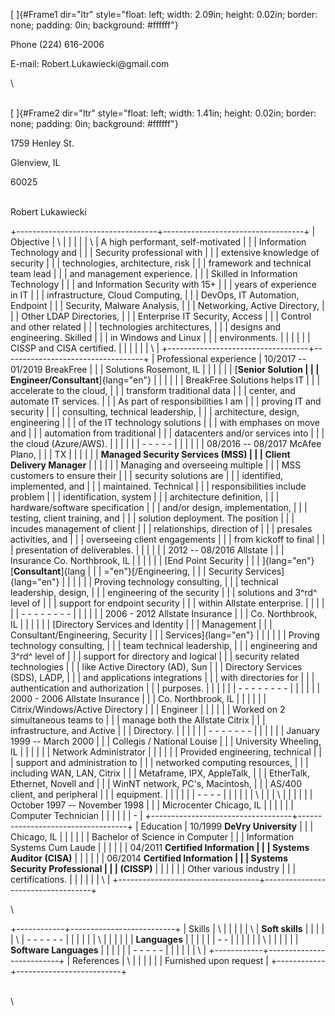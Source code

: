 [ ]{#Frame1 dir="ltr"
style="float: left; width: 2.09in; height: 0.02in; border: none; padding: 0in; background: #ffffff"}

Phone (224) 616-2006

E-mail: Robert.Lukawiecki\@gmail.com

\

\
[ ]{#Frame2 dir="ltr"
style="float: left; width: 1.41in; height: 0.02in; border: none; padding: 0in; background: #ffffff"}

1759 Henley St.

Glenview, IL

60025

\
Robert Lukawiecki

+-----------------------------------+-----------------------------------+
| Objective                         | \                                 |
|                                   |                                   |
| \                                 | A high performant, self-motivated |
|                                   | Information Technology and        |
|                                   | Security professional with        |
|                                   | extensive knowledge of security   |
|                                   | technologies, architecture, risk  |
|                                   | framework and technical team lead |
|                                   | and management experience.        |
|                                   | Skilled in Information Technology |
|                                   | and Information Security with 15+ |
|                                   | years of experience in IT         |
|                                   | infrastructure, Cloud Computing,  |
|                                   | DevOps, IT Automation, Endpoint   |
|                                   | Security, Malware Analysis,       |
|                                   | Networking, Active Directory,     |
|                                   | Other LDAP Directories,           |
|                                   | Enterprise IT Security, Access    |
|                                   | Control and other related         |
|                                   | technologies architectures,       |
|                                   | designs and engineering. Skilled  |
|                                   | in Windows and Linux              |
|                                   | environments.                     |
|                                   |                                   |
|                                   | CISSP and CISA certified.         |
|                                   |                                   |
|                                   | \                                 |
+-----------------------------------+-----------------------------------+
| Professional experience           | 10/2017 -- 01/2019 BreakFree      |
|                                   | Solutions Rosemont, IL            |
|                                   |                                   |
|                                   | [**Senior Solution                |
|                                   | Engineer/Consultant**]{lang="en"} |
|                                   |                                   |
|                                   | BreakFree Solutions helps IT      |
|                                   | accelerate to the cloud,          |
|                                   | transform traditional data        |
|                                   | center, and automate IT services. |
|                                   | As part of responsibilities I am  |
|                                   | proving IT and security           |
|                                   | consulting, technical leadership, |
|                                   | architecture, design, engineering |
|                                   | of the IT technology solutions    |
|                                   | with emphases on move and         |
|                                   | automation from traditional       |
|                                   | datacenters and/or services into  |
|                                   | the cloud (Azure/AWS).            |
|                                   |                                   |
|                                   | -   -   -   -   -                 |
|                                   |                                   |
|                                   | 08/2016 -- 08/2017 McAfee Plano,  |
|                                   | TX                                |
|                                   |                                   |
|                                   | **Managed Security Services (MSS) |
|                                   | Client Delivery Manager**         |
|                                   |                                   |
|                                   | Managing and overseeing multiple  |
|                                   | MSS customers to ensure their     |
|                                   | security solutions are            |
|                                   | identified, implemented, and      |
|                                   | maintained. Technical             |
|                                   | responsibilities include problem  |
|                                   | identification, system            |
|                                   | architecture definition,          |
|                                   | hardware/software specification   |
|                                   | and/or design, implementation,    |
|                                   | testing, client training, and     |
|                                   | solution deployment. The position |
|                                   | incudes management of client      |
|                                   | relationships, direction of       |
|                                   | presales activities, and          |
|                                   | overseeing client engagements     |
|                                   | from kickoff to final             |
|                                   | presentation of deliverables.     |
|                                   |                                   |
|                                   | 2012 -- 08/2016 Allstate          |
|                                   | Insurance Co. Northbrook, IL      |
|                                   |                                   |
|                                   | [End Point Security               |
|                                   | ]{lang="en"}[**Consultant**]{lang |
|                                   | ="en"}[/Engineering,              |
|                                   | Security Services]{lang="en"}     |
|                                   |                                   |
|                                   | Proving technology consulting,    |
|                                   | technical leadership, design,     |
|                                   | engineering of the security       |
|                                   | solutions and 3^rd^ level of      |
|                                   | support for endpoint security     |
|                                   | within Allstate enterprise.       |
|                                   |                                   |
|                                   | -   -   -   -   -   -   -   -     |
|                                   |                                   |
|                                   | 2006 - 2012 Allstate Insurance    |
|                                   | Co. Northbrook, IL                |
|                                   |                                   |
|                                   | [Directory Services and Identity  |
|                                   | Management                        |
|                                   | Consultant/Engineering, Security  |
|                                   | Services]{lang="en"}              |
|                                   |                                   |
|                                   | Proving technology consulting,    |
|                                   | team technical leadership,        |
|                                   | engineering and 3^rd^ level of    |
|                                   | support for directory and logical |
|                                   | security related technologies     |
|                                   | like Active Directory (AD), Sun   |
|                                   | Directory Services (SDS), LADP,   |
|                                   | and applications integrations     |
|                                   | with directories for              |
|                                   | authentication and authorization  |
|                                   | purposes.                         |
|                                   |                                   |
|                                   | -   -   -   -   -   -   -   -     |
|                                   |                                   |
|                                   | 2000 - 2006 Allstate Insurance    |
|                                   | Co. Northbrook, IL                |
|                                   |                                   |
|                                   | Citrix/Windows/Active Directory   |
|                                   | Engineer                          |
|                                   |                                   |
|                                   | Worked on 2 simultaneous teams to |
|                                   | manage both the Allstate Citrix   |
|                                   | infrastructure, and Active        |
|                                   | Directory.                        |
|                                   |                                   |
|                                   | -   -   -   -   -   -   -         |
|                                   |                                   |
|                                   | January 1999 -- March 2000        |
|                                   | Collegis / National Louise        |
|                                   | University Wheeling, IL           |
|                                   |                                   |
|                                   | Network Administrator             |
|                                   |                                   |
|                                   | Provided engineering, technical   |
|                                   | support and administration to     |
|                                   | networked computing resources,    |
|                                   | including WAN, LAN, Citrix        |
|                                   | Metaframe, IPX, AppleTalk,        |
|                                   | EtherTalk, Ethernet, Novell and   |
|                                   | WinNT network, PC's, Macintosh,   |
|                                   | AS/400 client, and peripheral     |
|                                   | equipment.                        |
|                                   |                                   |
|                                   | -   -   -   -                     |
|                                   |                                   |
|                                   | \                                 |
|                                   | \                                 |
|                                   |                                   |
|                                   | October 1997 -- November 1998     |
|                                   | Microcenter Chicago, IL           |
|                                   |                                   |
|                                   | Computer Technician               |
|                                   |                                   |
|                                   | -                                 |
+-----------------------------------+-----------------------------------+
| Education                         | 10/1999 **DeVry University**      |
|                                   | Chicago, IL                       |
|                                   |                                   |
|                                   | Bachelor of Science in Computer   |
|                                   | Information Systems Cum Laude     |
|                                   |                                   |
|                                   | 04/2011 **Certified Information   |
|                                   | Systems Auditor (CISA)**          |
|                                   |                                   |
|                                   | 06/2014 **Certified Information   |
|                                   | Systems Security Professional     |
|                                   | (CISSP)**                         |
|                                   |                                   |
|                                   | Other various industry            |
|                                   | certifications.                   |
|                                   |                                   |
|                                   | \                                 |
+-----------------------------------+-----------------------------------+

\

+------------+--------------------------+
| Skills     | \                        |
|            |                          |
| \          | **Soft skills**          |
|            |                          |
| \          | -   -   -   -   -   -    |
|            |                          |
|            | \                        |
|            |                          |
|            | **Languages**            |
|            |                          |
|            | -   -                    |
|            |                          |
|            | \                        |
|            |                          |
|            | **Software Languages**   |
|            |                          |
|            | -   -   -   -   -        |
|            |                          |
|            | \                        |
+------------+--------------------------+
| References | \                        |
|            |                          |
|            | Furnished upon request   |
+------------+--------------------------+

\
\
